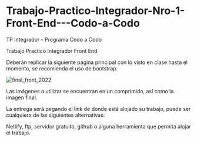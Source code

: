 # Trabajo-Practico-Integrador-Nro-1-Front-End---Codo-a-Codo
TP Integrador - Programa Codo a Codo

Trabajo Practico Integrador Front End

Deberán replicar la siguiente página principal con lo visto en clase hasta el momento, se recomienda el uso de bootstrap.

![final_front_2022](https://user-images.githubusercontent.com/89806840/191572745-9b35e4d1-6b5c-4eb6-993c-9d1d90161582.jpg)

Las imágenes a utilizar se encuentran en un comprimido, así como la imagen final.

La entrega será pegando el link de donde está alojado su trabajo, puede ser cualquiera de las siguientes alternativas:

Netlify, ftp, servidor gratuito, github o alguna herramienta que permita alojar el trabajo.
